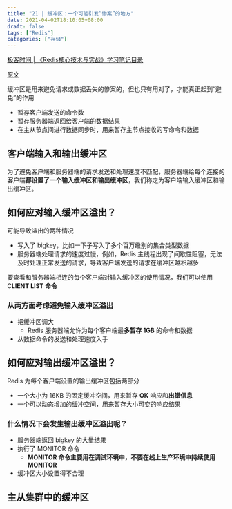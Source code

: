 ```yaml
---
title: "21 | 缓冲区：一个可能引发“惨案”的地方"
date: 2021-04-02T18:10:05+08:00
draft: false
tags: ["Redis"]
categories: ["存储"]
---
```


[极客时间 | 《Redis核心技术与实战》学习笔记目录](../dir)

[原文](https://time.geekbang.org/column/article/291277)

缓冲区是用来避免请求或数据丢失的惨案的，但也只有用对了，才能真正起到“避免”的作用

- 暂存客户端发送的命令数
- 暂存服务器端返回给客户端的数据结果
- 在主从节点间进行数据同步时，用来暂存主节点接收的写命令和数据

## 客户端输入和输出缓冲区

为了避免客户端和服务器端的请求发送和处理速度不匹配，服务器端给每个连接的客户端**都设置了一个输入缓冲区和输出缓冲区**，我们称之为客户端输入缓冲区和输出缓冲区。

## 如何应对输入缓冲区溢出？

可能导致溢出的两种情况

- 写入了 bigkey，比如一下子写入了多个百万级别的集合类型数据
- 服务器端处理请求的速度过慢，例如，Redis 主线程出现了间歇性阻塞，无法及时处理正常发送的请求，导致客户端发送的请求在缓冲区越积越多

要查看和服务器端相连的每个客户端对输入缓冲区的使用情况，我们可以使用 C**LIENT LIST 命令**

### 从两方面考虑避免输入缓冲区溢出

- 把缓冲区调大
  - Redis 服务器端允许为每个客户端最**多暂存 1GB** 的命令和数据
- 从数据命令的发送和处理速度入手

## 如何应对输出缓冲区溢出？

Redis 为每个客户端设置的输出缓冲区包括两部分

- 一个大小为 16KB 的固定缓冲空间，用来暂存 **OK** 响应和**出错信息**
- 一个可以动态增加的缓冲空间，用来暂存大小可变的响应结果

### 什么情况下会发生输出缓冲区溢出呢？

- 服务器端返回 bigkey 的大量结果
- 执行了 MONITOR 命令
  - **MONITOR 命令主要用在调试环境中，不要在线上生产环境中持续使用 MONITOR**
- 缓冲区大小设置得不合理

## 主从集群中的缓冲区